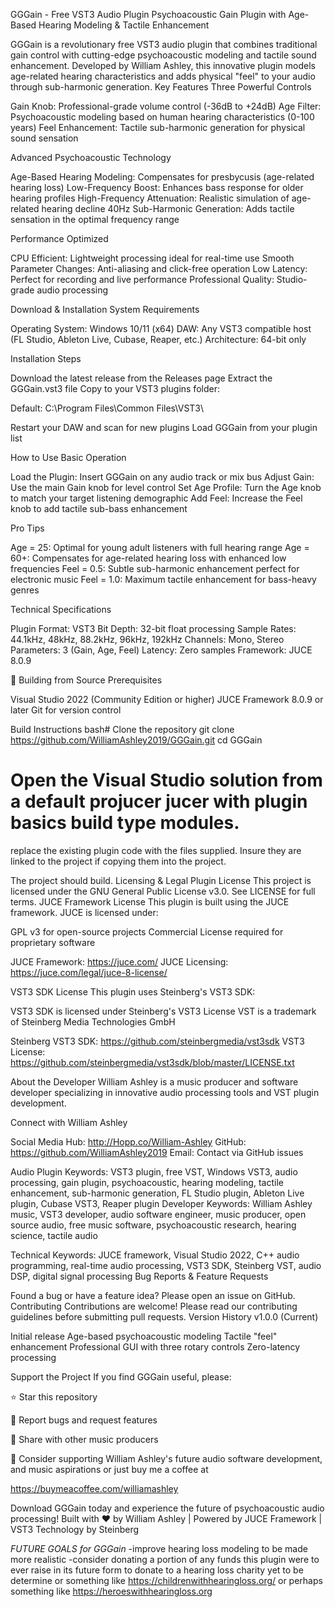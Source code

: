 GGGain - Free VST3 Audio Plugin
Psychoacoustic Gain Plugin with Age-Based Hearing Modeling & Tactile Enhancement
 
GGGain is a revolutionary free VST3 audio plugin that combines traditional gain control with cutting-edge psychoacoustic modeling and tactile sound enhancement. Developed by William Ashley, this innovative plugin models age-related hearing characteristics and adds physical "feel" to your audio through sub-harmonic generation.
 Key Features
Three Powerful Controls

Gain Knob: Professional-grade volume control (-36dB to +24dB)
Age Filter: Psychoacoustic modeling based on human hearing characteristics (0-100 years)
Feel Enhancement: Tactile sub-harmonic generation for physical sound sensation

Advanced Psychoacoustic Technology

Age-Based Hearing Modeling: Compensates for presbycusis (age-related hearing loss)
Low-Frequency Boost: Enhances bass response for older hearing profiles
High-Frequency Attenuation: Realistic simulation of age-related hearing decline
40Hz Sub-Harmonic Generation: Adds tactile sensation in the optimal frequency range

 Performance Optimized

CPU Efficient: Lightweight processing ideal for real-time use
Smooth Parameter Changes: Anti-aliasing and click-free operation
Low Latency: Perfect for recording and live performance
Professional Quality: Studio-grade audio processing

 Download & Installation
System Requirements

Operating System: Windows 10/11 (x64)
DAW: Any VST3 compatible host (FL Studio, Ableton Live, Cubase, Reaper, etc.)
Architecture: 64-bit only

Installation Steps

Download the latest release from the Releases page
Extract the GGGain.vst3 file
Copy to your VST3 plugins folder:

Default: C:\Program Files\Common Files\VST3\


Restart your DAW and scan for new plugins
Load GGGain from your plugin list

How to Use
Basic Operation

Load the Plugin: Insert GGGain on any audio track or mix bus
Adjust Gain: Use the main Gain knob for level control
Set Age Profile: Turn the Age knob to match your target listening demographic
Add Feel: Increase the Feel knob to add tactile sub-bass enhancement

Pro Tips

Age = 25: Optimal for young adult listeners with full hearing range
Age = 60+: Compensates for age-related hearing loss with enhanced low frequencies
Feel = 0.5: Subtle sub-harmonic enhancement perfect for electronic music
Feel = 1.0: Maximum tactile enhancement for bass-heavy genres

Technical Specifications

Plugin Format: VST3
Bit Depth: 32-bit float processing
Sample Rates: 44.1kHz, 48kHz, 88.2kHz, 96kHz, 192kHz
Channels: Mono, Stereo
Parameters: 3 (Gain, Age, Feel)
Latency: Zero samples
Framework: JUCE 8.0.9

🔧 Building from Source
Prerequisites

Visual Studio 2022 (Community Edition or higher)
JUCE Framework 8.0.9 or later
Git for version control

Build Instructions
bash# Clone the repository
git clone https://github.com/WilliamAshley2019/GGGain.git
cd GGGain

# Open the Visual Studio solution from a default projucer jucer with plugin basics build type modules. 
replace the existing plugin code with the files supplied. Insure they are linked to the project if copying them
into the project.

The project should build.
 Licensing & Legal
Plugin License
This project is licensed under the GNU General Public License v3.0. See LICENSE for full terms.
JUCE Framework License
This plugin is built using the JUCE framework. JUCE is licensed under:

GPL v3 for open-source projects
Commercial License required for proprietary software

JUCE Framework: https://juce.com/
JUCE Licensing: https://juce.com/legal/juce-8-license/

VST3 SDK License
This plugin uses Steinberg's VST3 SDK:

VST3 SDK is licensed under Steinberg's VST3 License
VST is a trademark of Steinberg Media Technologies GmbH

Steinberg VST3 SDK: https://github.com/steinbergmedia/vst3sdk
VST3 License: https://github.com/steinbergmedia/vst3sdk/blob/master/LICENSE.txt

About the Developer
William Ashley is a music producer and software developer specializing in innovative audio processing tools and VST plugin development.

Connect with William Ashley

Social Media Hub: http://Hopp.co/William-Ashley
GitHub: https://github.com/WilliamAshley2019
Email: Contact via GitHub issues

 
Audio Plugin Keywords: VST3 plugin, free VST, Windows VST3, audio processing, gain plugin, psychoacoustic, hearing modeling, tactile enhancement, sub-harmonic generation, FL Studio plugin, Ableton Live plugin, Cubase VST3, Reaper plugin
Developer Keywords: William Ashley music, VST3 developer, audio software engineer, music producer, open source audio, free music software, psychoacoustic research, hearing science, tactile audio

Technical Keywords: JUCE framework, Visual Studio 2022, C++ audio programming, real-time audio processing, VST3 SDK, Steinberg VST, audio DSP, digital signal processing
 Bug Reports & Feature Requests

Found a bug or have a feature idea? Please open an issue on GitHub.
Contributing
Contributions are welcome! Please read our contributing guidelines before submitting pull requests.
 Version History
v1.0.0 (Current)

Initial release
Age-based psychoacoustic modeling
Tactile "feel" enhancement
Professional GUI with three rotary controls
Zero-latency processing

 
 Support the Project
If you find GGGain useful, please:

⭐ Star this repository

🐛 Report bugs and request features

📢 Share with other music producers

💝 Consider supporting William Ashley's future audio software development, and music aspirations or just buy me a coffee at

https://buymeacoffee.com/williamashley


Download GGGain today and experience the future of psychoacoustic audio processing!
Built with ❤️ by William Ashley | Powered by JUCE Framework | VST3 Technology by Steinberg

*FUTURE GOALS for GGGain* 
-improve hearing loss modeling to be made more realistic
-consider donating a portion of any funds this plugin were to ever raise in its future form to donate to a hearing loss charity yet 
to be determine or something like https://childrenwithhearingloss.org/ or perhaps something like https://heroeswithhearingloss.org
